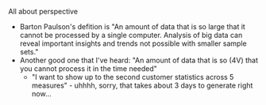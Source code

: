 All about perspective
- Barton Paulson's defition is "An amount of data that is so large that it cannot be processed by a single computer. Analysis of big data can reveal important insights and trends not possible with smaller sample sets."
- Another good one that I've heard: "An amount of data that is so (4V) that you cannot process it in the time needed"
   - "I want to show up to the second customer statistics across 5 measures" - uhhhh, sorry, that takes about 3 days to generate right now...
